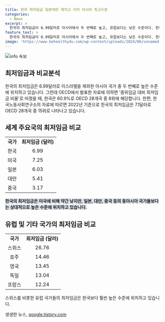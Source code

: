 ```yaml
---
title: 한국 최저임금 일본대만 제치고 이미 아시아 최고수준
categories:
  - News
excerpt: >
  한국의 최저임금이 6.99달러로 아시아에서 두 번째로 높고, 유럽보다는 낮은 수준이다. 한국은 20개국 중 11번째이며, 중위임금 대비 최저임금 비율은 OECD 28개국 중 8위다. 하지만 2022년 기준으로 한국의 시간당 최저임금은 7.1달러로 OECD 28개국 중 15위로 낮은 순위를 기록했다. 이에 따라 최저임금제도에 대한 다양한 비교결과가 나타나고 있다.
feature_text: >
  한국의 최저임금이 6.99달러로 아시아에서 두 번째로 높고, 유럽보다는 낮은 수준이다. 한국은 20개국 중 11번째이며, 중위임금 대비 최저임금 비율은 OECD 28개국 중 8위다. 하지만 2022년 기준으로 한국의 시간당 최저임금은 7.1달러로 OECD 28개국 중 15위로 낮은 순위를 기록했다. 이에 따라 최저임금제도에 대한 다양한 비교결과가 나타나고 있다.
image: 'https://www.behealthy4u.com/wp-content/uploads/2024/06/unnamed-file.png'
---
```


<p><img src="https://www.behealthy4u.com/wp-content/uploads/2024/06/unnamed-file.png" alt="info 속보" /></p>

<h2 data-ke-size="size26">최저임금과 비교분석</h2>

<p data-ke-size="size16">한국의 최저임금은 6.99달러로 이스라엘을 제외한 아시아 국가 중 두 번째로 높은 수준에 위치하고 있습니다. 그런데 OECD에서 발표한 자료에 의하면 '중위임금 대비 최저임금 비율'로 따졌을 때, 한국은 60.9%로 OECD 28개국 중 8위에 해당합니다. 한편, 한국노동사회연구소의 자료에 따르면 2022년 기준으로 한국의 최저임금은 7.1달러로 OECD 28개국 중 15위로 나타나고 있습니다.</p>

<h2 data-ke-size="size26">세계 주요국의 최저임금 비교</h2>

<table>
  <tbody>
    <tr>
      <td style="text-align: center; height: 17px;"><b>국가</b></td>
      <td style="text-align: center; height: 17px;"><b>최저임금 (달러)</b></td>
    </tr>
    <tr>
        <td style="text-align: center; height: 17px;">한국</td>
        <td style="text-align: center; height: 17px;">6.99</td>
    </tr>
    <tr>
        <td style="text-align: center; height: 17px;">미국</td>
        <td style="text-align: center; height: 17px;">7.25</td>
    </tr>
    <tr>
        <td style="text-align: center; height: 17px;">일본</td>
        <td style="text-align: center; height: 17px;">6.03</td>
    </tr>
    <tr>
        <td style="text-align: center; height: 17px;">대만</td>
        <td style="text-align: center; height: 17px;">5.41</td>
    </tr>
    <tr>
        <td style="text-align: center; height: 17px;">중국</td>
        <td style="text-align: center; height: 17px;">3.17</td>
    </tr>
  </tbody>
</table>

<p><b><span style="background-color: #21538527;">한국의 최저임금은 미국에 비해 약간 낮지만, 일본, 대만, 중국 등의 동아시아 국가들보다는 상대적으로 높은 수준에 위치하고 있습니다.</span></b></p>

<h2 data-ke-size="size26">유럽 및 기타 국가의 최저임금 비교</h2>

<table>
  <tbody>
    <tr>
      <td style="text-align: center; height: 17px;"><b>국가</b></td>
      <td style="text-align: center; height: 17px;"><b>최저임금 (달러)</b></td>
    </tr>
    <tr>
        <td style="text-align: center; height: 17px;">스위스</td>
        <td style="text-align: center; height: 17px;">26.76</td>
    </tr>
    <tr>
        <td style="text-align: center; height: 17px;">호주</td>
        <td style="text-align: center; height: 17px;">14.46</td>
    </tr>
    <tr>
        <td style="text-align: center; height: 17px;">영국</td>
        <td style="text-align: center; height: 17px;">13.45</td>
    </tr>
    <tr>
        <td style="text-align: center; height: 17px;">독일</td>
        <td style="text-align: center; height: 17px;">13.04</td>
    </tr>
    <tr>
        <td style="text-align: center; height: 17px;">프랑스</td>
        <td style="text-align: center; height: 17px;">12.24</td>
    </tr>
  </tbody>
</table>

<p data-ke-size="size16">스위스를 비롯한 유럽 국가들의 최저임금은 한국보다 훨씬 높은 수준에 위치하고 있습니다.</p>
생생한 뉴스, <a href="https://qoogle.tistory.com" rel="dofollow">qoogle.tistory.com</a>


